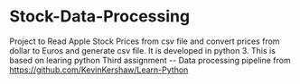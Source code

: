 # Stock-Data-Processing
Project to Read Apple Stock Prices from csv file and convert prices from dollar to Euros and generate csv file.
It is developed in python 3. This is based on learing python Third assignment -- Data processing pipeline from https://github.com/KevinKershaw/Learn-Python
